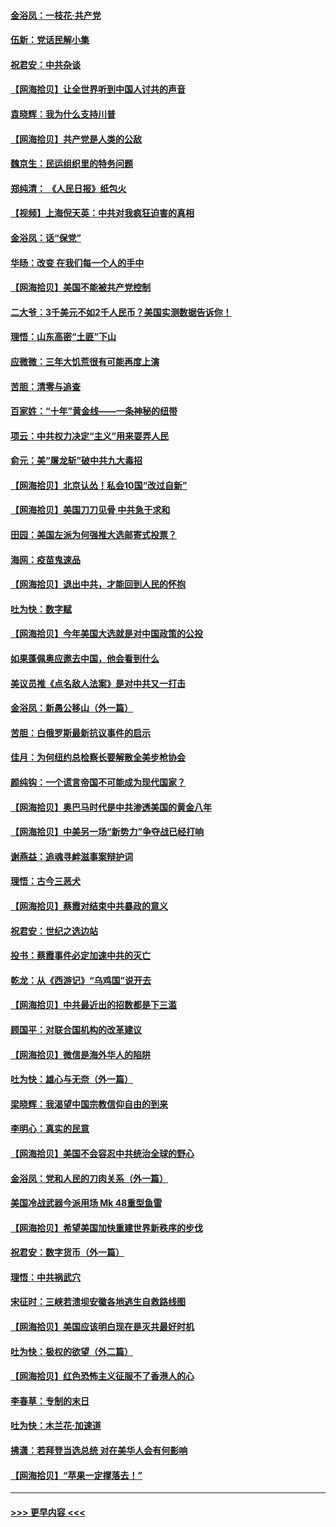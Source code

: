 #### [金浴凤：一枝花·共产党](../pages/nsc993/n12368757.md?t=09010102) 
#### [伍新：党话民解小集](../pages/nsc993/n12366907.md?t=09010102) 
#### [祝君安：中共杂谈](../pages/nsc993/n12366076.md?t=09010102) 
#### [【网海拾贝】让全世界听到中国人讨共的声音](../pages/nsc993/n12365569.md?t=09010102) 
#### [袁晓辉：我为什么支持川普](../pages/nsc993/n12362670.md?t=09010102) 
#### [【网海拾贝】共产党是人类的公敌](../pages/nsc993/n12363182.md?t=09010102) 
#### [魏京生：民运组织里的特务问题](../pages/nsc993/n12363010.md?t=09010102) 
#### [郑纯清： 《人民日报》纸包火](../pages/nsc993/n12362706.md?t=09010102) 
#### [【视频】上海倪天英：中共对我疯狂迫害的真相](../pages/nsc993/n12356341.md?t=09010102) 
#### [金浴凤：话“保党”](../pages/nsc993/n12361867.md?t=09010102) 
#### [华旸：改变 在我们每一个人的手中](../pages/nsc993/n12361774.md?t=09010102) 
#### [【网海拾贝】美国不能被共产党控制](../pages/nsc993/n12360271.md?t=09010102) 
#### [二大爷：3千美元不如2千人民币？美国实测数据告诉你！](../pages/nsc993/n12358563.md?t=09010102) 
#### [理悟：山东高密“土匪”下山](../pages/nsc993/n12358535.md?t=09010102) 
#### [应微微：三年大饥荒很有可能再度上演](../pages/nsc993/n12358523.md?t=09010102) 
#### [苦胆：清零与追查](../pages/nsc993/n12358501.md?t=09010102) 
#### [百家姓：“十年”黄金线——一条神秘的纽带](../pages/nsc993/n12358319.md?t=09010102) 
#### [项云：中共权力决定“主义”用来耍弄人民](../pages/nsc993/n12358172.md?t=09010102) 
#### [俞元：美“屠龙斩”破中共九大毒招](../pages/nsc993/n12357822.md?t=09010102) 
#### [【网海拾贝】北京认怂！私会10国“改过自新”](../pages/nsc993/n12357784.md?t=09010102) 
#### [【网海拾贝】美国刀刀见骨 中共急于求和](../pages/nsc993/n12355511.md?t=09010102) 
#### [田园：美国左派为何强推大选邮寄式投票？](../pages/nsc993/n12352963.md?t=09010102) 
#### [海网：疫苗鬼速品](../pages/nsc993/n12354438.md?t=09010102) 
#### [【网海拾贝】退出中共，才能回到人民的怀抱](../pages/nsc993/n12352634.md?t=09010102) 
#### [吐为快：数字赋](../pages/nsc993/n12352317.md?t=09010102) 
#### [【网海拾贝】今年美国大选就是对中国政策的公投](../pages/nsc993/n12350973.md?t=09010102) 
#### [如果蓬佩奥应邀去中国，他会看到什么](../pages/nsc993/n12350945.md?t=09010102) 
#### [美议员推《点名敌人法案》是对中共又一打击](../pages/nsc993/n12350765.md?t=09010102) 
#### [金浴凤：新愚公移山（外一篇）](../pages/nsc993/n12350253.md?t=09010102) 
#### [苦胆：白俄罗斯最新抗议事件的启示](../pages/nsc993/n12349989.md?t=09010102) 
#### [佳月：为何纽约总检察长要解散全美步枪协会](../pages/nsc993/n12349939.md?t=09010102) 
#### [颜纯钩：一个谎言帝国不可能成为现代国家？](../pages/nsc993/n12349898.md?t=09010102) 
#### [【网海拾贝】奥巴马时代是中共渗透美国的黄金八年](../pages/nsc993/n12349284.md?t=09010102) 
#### [【网海拾贝】中美另一场“新势力”争夺战已经打响](../pages/nsc993/n12346998.md?t=09010102) 
#### [谢燕益：追魂寻衅滋事案辩护词](../pages/nsc993/n12346892.md?t=09010102) 
#### [理悟：古今三恶犬](../pages/nsc993/n12345190.md?t=09010102) 
#### [【网海拾贝】蔡霞对结束中共暴政的意义](../pages/nsc993/n12344263.md?t=09010102) 
#### [祝君安：世纪之选边站](../pages/nsc993/n12342382.md?t=09010102) 
#### [投书：蔡霞事件必定加速中共的灭亡](../pages/nsc993/n12341881.md?t=09010102) 
#### [乾龙：从《西游记》“乌鸡国”说开去](../pages/nsc993/n12341690.md?t=09010102) 
#### [【网海拾贝】中共最近出的招数都是下三滥](../pages/nsc993/n12341593.md?t=09010102) 
#### [顾国平：对联合国机构的改革建议](../pages/nsc993/n12339928.md?t=09010102) 
#### [【网海拾贝】微信是海外华人的陷阱](../pages/nsc993/n12338868.md?t=09010102) 
#### [吐为快：雄心与无奈（外一篇）](../pages/nsc993/n12338132.md?t=09010102) 
#### [梁晓辉：我渴望中国宗教信仰自由的到来](../pages/nsc993/n12336657.md?t=09010102) 
#### [李明心：真实的民意](../pages/nsc993/n12336089.md?t=09010102) 
#### [【网海拾贝】美国不会容忍中共统治全球的野心](../pages/nsc993/n12336063.md?t=09010102) 
#### [金浴凤：党和人民的刀肉关系（外一篇）](../pages/nsc993/n12335834.md?t=09010102) 
#### [美国冷战武器今派用场 Mk 48重型鱼雷](../pages/nsc993/n12335354.md?t=09010102) 
#### [【网海拾贝】希望美国加快重建世界新秩序的步伐](../pages/nsc993/n12334224.md?t=09010102) 
#### [祝君安：数字货币（外一篇）](../pages/nsc993/n12334186.md?t=09010102) 
#### [理悟：中共祸武穴](../pages/nsc993/n12333962.md?t=09010102) 
#### [宋征时：三峡若溃坝安徽各地逃生自救路线图](../pages/nsc993/n12332450.md?t=09010102) 
#### [【网海拾贝】美国应该明白现在是灭共最好时机](../pages/nsc993/n12332313.md?t=09010102) 
#### [吐为快：极权的欲望（外二篇）](../pages/nsc993/n12332089.md?t=09010102) 
#### [【网海拾贝】红色恐怖主义征服不了香港人的心](../pages/nsc993/n12329296.md?t=09010102) 
#### [李春草：专制的末日](../pages/nsc993/n12329079.md?t=09010102) 
#### [吐为快：木兰花‧加速道](../pages/nsc993/n12327366.md?t=09010102) 
#### [拂潇：若拜登当选总统 对在美华人会有何影响](../pages/nsc993/n12295996.md?t=09010102) 
#### [【网海拾贝】“苹果一定撑落去！”](../pages/nsc993/n12326784.md?t=09010102) 

----
#### [ >>> 更早内容 <<< ](../indexes/nsc993-earlier.md)
